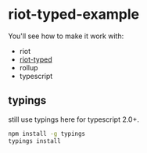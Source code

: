 # riot-typed-example

You'll see how to make it work with:

- riot
- [riot-typed](https://github.com/Joylei/riot-typed)
- rollup
- typescript

## typings

still use typings here for typescript 2.0+.
```sh
npm install -g typings
typings install
```